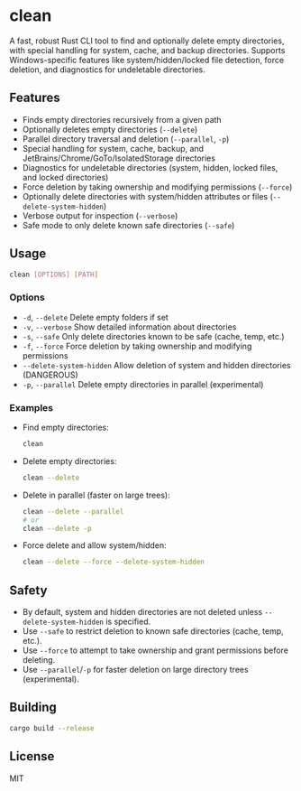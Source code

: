 # clean

A fast, robust Rust CLI tool to find and optionally delete empty directories, with special handling for system, cache, and backup directories. Supports Windows-specific features like system/hidden/locked file detection, force deletion, and diagnostics for undeletable directories.

## Features
- Finds empty directories recursively from a given path
- Optionally deletes empty directories (`--delete`)
- Parallel directory traversal and deletion (`--parallel`, `-p`)
- Special handling for system, cache, backup, and JetBrains/Chrome/GoTo/IsolatedStorage directories
- Diagnostics for undeletable directories (system, hidden, locked files, and locked directories)
- Force deletion by taking ownership and modifying permissions (`--force`)
- Optionally delete directories with system/hidden attributes or files (`--delete-system-hidden`)
- Verbose output for inspection (`--verbose`)
- Safe mode to only delete known safe directories (`--safe`)

## Usage

```sh
clean [OPTIONS] [PATH]
```

### Options
- `-d`, `--delete`                 Delete empty folders if set
- `-v`, `--verbose`                Show detailed information about directories
- `-s`, `--safe`                   Only delete directories known to be safe (cache, temp, etc.)
- `-f`, `--force`                  Force deletion by taking ownership and modifying permissions
- `--delete-system-hidden`         Allow deletion of system and hidden directories (DANGEROUS)
- `-p`, `--parallel`               Delete empty directories in parallel (experimental)

### Examples

- Find empty directories:
  ```sh
  clean
  ```
- Delete empty directories:
  ```sh
  clean --delete
  ```
- Delete in parallel (faster on large trees):
  ```sh
  clean --delete --parallel
  # or
  clean --delete -p
  ```
- Force delete and allow system/hidden:
  ```sh
  clean --delete --force --delete-system-hidden
  ```

## Safety
- By default, system and hidden directories are not deleted unless `--delete-system-hidden` is specified.
- Use `--safe` to restrict deletion to known safe directories (cache, temp, etc.).
- Use `--force` to attempt to take ownership and grant permissions before deleting.
- Use `--parallel`/`-p` for faster deletion on large directory trees (experimental).

## Building

```sh
cargo build --release
```

## License
MIT
